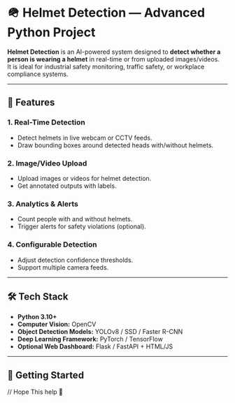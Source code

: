 # 🪖 Helmet Detection — Advanced Python Project

**Helmet Detection** is an AI-powered system designed to **detect whether a person is wearing a helmet** in real-time or from uploaded images/videos.  
It is ideal for industrial safety monitoring, traffic safety, or workplace compliance systems.

---

## 📌 Features

### 1. Real-Time Detection
- Detect helmets in live webcam or CCTV feeds.
- Draw bounding boxes around detected heads with/without helmets.

### 2. Image/Video Upload
- Upload images or videos for helmet detection.
- Get annotated outputs with labels.

### 3. Analytics & Alerts
- Count people with and without helmets.
- Trigger alerts for safety violations (optional).

### 4. Configurable Detection
- Adjust detection confidence thresholds.
- Support multiple camera feeds.

---

## 🛠 Tech Stack



- **Python 3.10+**
- **Computer Vision:** OpenCV
- **Object Detection Models:** YOLOv8 / SSD / Faster R-CNN
- **Deep Learning Framework:** PyTorch / TensorFlow
- **Optional Web Dashboard:** Flask / FastAPI + HTML/JS

---

## 🚀 Getting Started

// Hope This help 🤞
